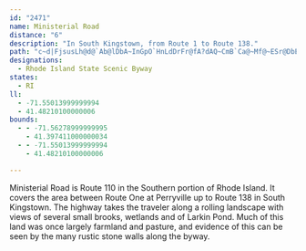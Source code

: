 ```yaml
---
id: "2471"
name: Ministerial Road
distance: "6"
description: "In South Kingstown, from Route 1 to Route 138."
path: "c~d|FjsusLh@d@`Ab@lDbA~InGpO`HnLdDrFr@fA?dAQ~CmB`Ca@~Mf@~ESr@DbEdA|Pd@nAZrF`CbBRp\\{B`FSpH`@p_@NxNrArY`@nLd@bGFxO|A|MdBfQtFjNlDdAl@lAjArCfGtA~AhBn@~En@db@tA~E`AxJh@tAE~JwDhAu@hD_E~AoAvA}@dE_Bf@Gt@LfDjB|C~@xBZpOrA~N^vEd@lUG"
designations:
  - Rhode Island State Scenic Byway
states:
  - RI
ll:
  - -71.55013999999994
  - 41.48210100000006
bounds:
  - - -71.56278999999995
    - 41.397411000000034
  - - -71.55013999999994
    - 41.48210100000006

---
```


<p>Ministerial Road is Route 110 in the Southern portion of Rhode Island.  It covers the area between Route One at Perryville up to Route 138 in South Kingstown.  The highway takes the traveler along a rolling landscape with views of several small brooks, wetlands and of Larkin Pond.  Much of this land was once largely farmland and pasture, and evidence of this can be seen by the many rustic stone walls along the byway.</p>
